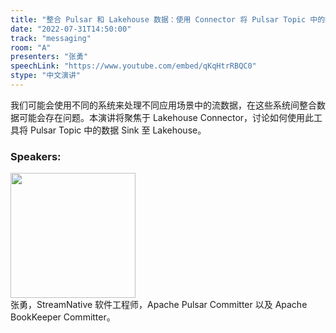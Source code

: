 ```yaml
---
title: "整合 Pulsar 和 Lakehouse 数据：使用 Connector 将 Pulsar Topic 中的数据 Sink 到Lakehouse Storage"
date: "2022-07-31T14:50:00"
track: "messaging"
room: "A"
presenters: "张勇"
speechLink: "https://www.youtube.com/embed/qKqHtrRBQC0"
stype: "中文演讲"
---
```

我们可能会使用不同的系统来处理不同应用场景中的流数据，在这些系统间整合数据可能会存在问题。本演讲将聚焦于 Lakehouse Connector，讨论如何使用此工具将 Pulsar Topic 中的数据 Sink 至 Lakehouse。
 ### Speakers: 
 <img src="images/speaker/1207.png" width="200" /><br>张勇，StreamNative 软件工程师，Apache Pulsar Committer 以及 Apache BookKeeper Committer。

 